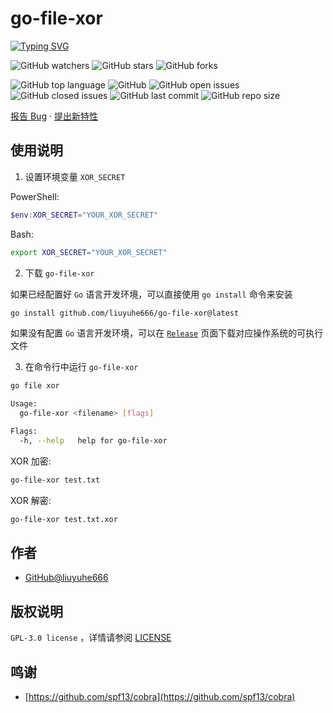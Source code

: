 # go-file-xor

[![Typing SVG](https://readme-typing-svg.demolab.com?font=Fira+Code&pause=1000&width=435&lines=Go+File+XOR+%F0%9F%91%86%F0%9F%A4%93)](https://github.com/liuyuhe666/go-file-xor)

![GitHub watchers](https://img.shields.io/github/watchers/liuyuhe666/go-file-xor?style=social) ![GitHub stars](https://img.shields.io/github/stars/liuyuhe666/go-file-xor?style=social) ![GitHub forks](https://img.shields.io/github/forks/liuyuhe666/go-file-xor?style=social)

![GitHub top language](https://img.shields.io/github/languages/top/liuyuhe666/go-file-xor?style=flat-square)  ![GitHub](https://img.shields.io/github/license/liuyuhe666/go-file-xor?style=flat-square) ![GitHub open issues](https://img.shields.io/github/issues/liuyuhe666/go-file-xor?style=flat-square) ![GitHub closed issues](https://img.shields.io/github/issues-closed/liuyuhe666/go-file-xor) ![GitHub last commit](https://img.shields.io/github/last-commit/liuyuhe666/go-file-xor?style=flat-square) ![GitHub repo size](https://img.shields.io/github/repo-size/liuyuhe666/go-file-xor?style=flat-square)

[报告 Bug](https://github.com/liuyuhe666/go-file-xor/issues) · [提出新特性](https://github.com/liuyuhe666/go-file-xor/pulls)

## 使用说明

1. 设置环境变量 `XOR_SECRET`

PowerShell:

```ps1
$env:XOR_SECRET="YOUR_XOR_SECRET"
```
Bash:

```bash
export XOR_SECRET="YOUR_XOR_SECRET"
```

2. 下载 `go-file-xor`

如果已经配置好 `Go` 语言开发环境，可以直接使用 `go install` 命令来安装

```bash
go install github.com/liuyuhe666/go-file-xor@latest
```
如果没有配置 `Go` 语言开发环境，可以在 [`Release`](https://github.com/liuyuhe666/go-file-xor/releases) 页面下载对应操作系统的可执行文件

3. 在命令行中运行 `go-file-xor`

```bash
go file xor

Usage:
  go-file-xor <filename> [flags]

Flags:
  -h, --help   help for go-file-xor
```

XOR 加密:

```bash
go-file-xor test.txt
```

XOR 解密:

```bash
go-file-xor test.txt.xor
```

## 作者

- [GitHub@liuyuhe666](https://github.com/liuyuhe666)

## 版权说明

`GPL-3.0 license` ，详情请参阅 [LICENSE](./LICENSE)

## 鸣谢

- [https://github.com/spf13/cobra](https://github.com/spf13/cobra)